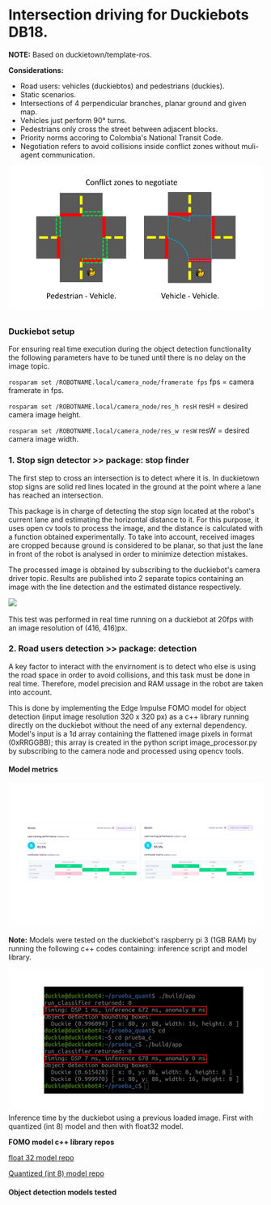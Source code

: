# Intersection driving for Duckiebots DB18.

**NOTE:** Based on duckietown/template-ros.

**Considerations:** 

* Road users: vehicles (duckiebtos) and pedestrians (duckies).
* Static scenarios.
* Intersections of 4 perpendicular branches, planar ground and given map.
* Vehicles just perform 90° turns.
* Pedestrians only cross the street between adjacent blocks.
* Priority norms accoring to Colombia's National Transit Code.
* Negotiation refers to avoid collisions inside conflict zones without muli-agent communication.

![Alt text](/repoImages/Intersection.jpg?raw=true "Optional Title")

## 

### Duckiebot setup
For ensuring real time execution during the object detection functionality the following parameters have to be tuned until there is no delay on the image topic.

`rosparam set /ROBOTNAME.local/camera_node/framerate fps` fps = camera framerate in fps.

`rosparam set /ROBOTNAME.local/camera_node/res_h resH` resH = desired camera image height.

`rosparam set /ROBOTNAME.local/camera_node/res_w resW` resW = desired camera image width.

### 1. Stop sign detector >> package: stop finder

The first step to cross an intersection is to detect where it is. In duckietown stop signs are solid red lines located in the ground at the point where a lane has reached an intersection.

This package is in charge of detecting the stop sign located at the robot's current lane and estimating the horizontal distance to it. For this purpose, it uses open cv tools to process the image, and the distance is calculated with a function obtained experimentally. To take into account, received images are cropped because ground is considered to be planar, so that just the lane in front of the robot is analysed in order to minimize detection mistakes.

The processed image is obtained by subscribing to the duckiebot's camera driver topic. Results are published into 2 separate topics containing an image with the line detection and the estimated distance respectively.

![](https://github.com/cristhianpoveda/intersection-driving/blob/v2/repoImages/stopFinder.gif)

This test was performed in real time running on a duckiebot at 20fps with an image resolution of (416, 416)px.

### 2. Road users detection >> package: detection

A key factor to interact with the envirnoment is to detect who else is using the road space in order to avoid collisions, and this task must be done in  real time. Therefore, model precision and RAM ussage in the robot are taken into account.

This is done by implementing the Edge Impulse FOMO model for object detection (input image resolution 320 x 320 px) as a c++ library running directly on the duckiebot without the need of any external dependency. Model's input is a 1d array containing the flattened image pixels in format (0xRRGGBB); this array is created in the python script image_processor.py by subscribing to the camera node and processed using opencv tools.

#### Model metrics

![Alt text](/repoImages/Models.jpg?raw=true "Optional Title")

**Note:** Models were tested on the duckiebot's raspberry pi 3 (1GB RAM) by running the following c++ codes containing: inference script and model library.

![Alt text](/repoImages/InferenceT.jpg?raw=true "Optional Title")
Inference time by the duckiebot using a previous loaded image. First with quantized (int 8) model and then with float32 model.

**FOMO model c++ library repos**

[float 32 model repo](https://github.com/cristhianpoveda/prueba_c)

[Quantized (int 8) model repo](https://github.com/cristhianpoveda/prueba_quant)

#### Object detection models tested
